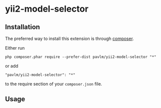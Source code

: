 yii2-model-selector
===========


Installation
------------

The preferred way to install this extension is through [composer](http://getcomposer.org/download/).

Either run

```
php composer.phar require --prefer-dist pavlm/yii2-model-selector "*"
```

or add

```
"pavlm/yii2-model-selector": "*"
```

to the require section of your `composer.json` file.


Usage
-----

